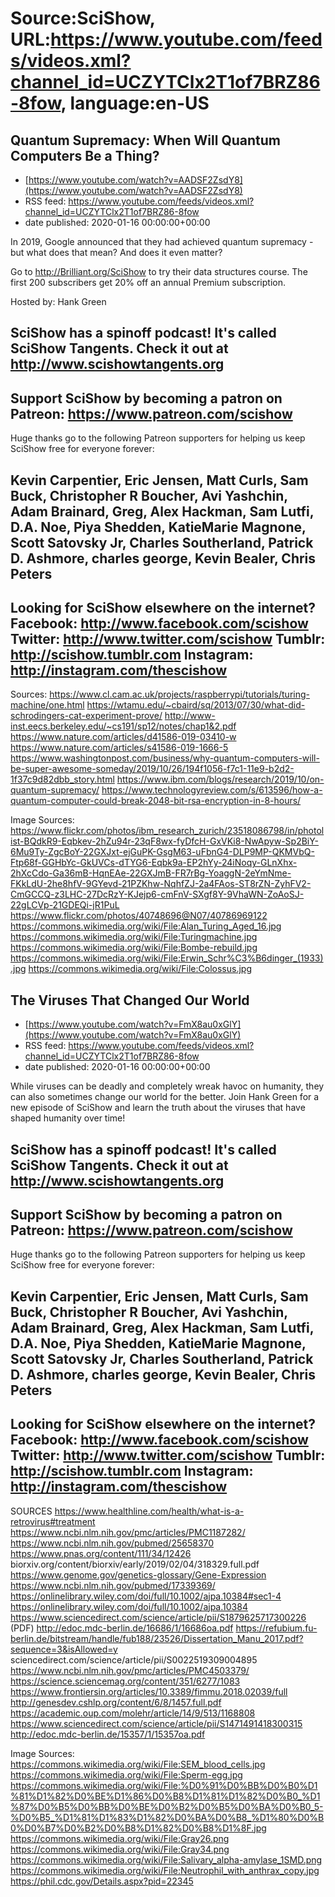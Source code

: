 # Source:SciShow, URL:https://www.youtube.com/feeds/videos.xml?channel_id=UCZYTClx2T1of7BRZ86-8fow, language:en-US

## Quantum Supremacy: When Will Quantum Computers Be a Thing?
 - [https://www.youtube.com/watch?v=AADSF2ZsdY8](https://www.youtube.com/watch?v=AADSF2ZsdY8)
 - RSS feed: https://www.youtube.com/feeds/videos.xml?channel_id=UCZYTClx2T1of7BRZ86-8fow
 - date published: 2020-01-16 00:00:00+00:00

In 2019, Google announced that they had achieved quantum supremacy - but what does that mean? And does it even matter?

Go to http://Brilliant.org/SciShow to try their data structures course. The first 200 subscribers get 20% off an annual Premium subscription.

Hosted by: Hank Green

SciShow has a spinoff podcast! It's called SciShow Tangents. Check it out at http://www.scishowtangents.org
----------
Support SciShow by becoming a patron on Patreon: https://www.patreon.com/scishow
----------
Huge thanks go to the following Patreon supporters for helping us keep SciShow free for everyone forever:

Kevin Carpentier, Eric Jensen, Matt Curls, Sam Buck, Christopher R Boucher, Avi Yashchin, Adam Brainard, Greg, Alex Hackman, Sam Lutfi, D.A. Noe, Piya Shedden, KatieMarie Magnone, Scott Satovsky Jr, Charles Southerland, Patrick D. Ashmore, charles george, Kevin Bealer, Chris Peters
----------
Looking for SciShow elsewhere on the internet?
Facebook: http://www.facebook.com/scishow
Twitter: http://www.twitter.com/scishow
Tumblr: http://scishow.tumblr.com
Instagram: http://instagram.com/thescishow
----------
Sources:
https://www.cl.cam.ac.uk/projects/raspberrypi/tutorials/turing-machine/one.html
https://wtamu.edu/~cbaird/sq/2013/07/30/what-did-schrodingers-cat-experiment-prove/
http://www-inst.eecs.berkeley.edu/~cs191/sp12/notes/chap1&2.pdf
https://www.nature.com/articles/d41586-019-03410-w
https://www.nature.com/articles/s41586-019-1666-5
https://www.washingtonpost.com/business/why-quantum-computers-will-be-super-awesome-someday/2019/10/26/194f1056-f7c1-11e9-b2d2-1f37c9d82dbb_story.html
https://www.ibm.com/blogs/research/2019/10/on-quantum-supremacy/
https://www.technologyreview.com/s/613596/how-a-quantum-computer-could-break-2048-bit-rsa-encryption-in-8-hours/

Image Sources:
https://www.flickr.com/photos/ibm_research_zurich/23518086798/in/photolist-BQdkR9-Eqbkev-2hZu94r-23qF8wx-fyDfcH-GxVKi8-NwApyw-Sp2BiY-6Mu9Ty-ZgcBoY-22GXJxt-ejGuPK-GsgM63-uFbnG4-DLP9MP-QKMVbQ-Ftp68f-GGHbYc-GkUVCs-dTYG6-Eqbk9a-EP2hYy-24iNoqy-GLnXhx-2hXcCdo-Ga36mB-HqnEAe-22GXJmB-FR7rBg-YoaggN-2eYmNme-FKkLdU-2he8hfV-9GYevd-21PZKhw-NqhfZJ-2a4FAos-ST8rZN-ZyhFV2-CmGCCQ-z3LHC-27DcRzY-KJejp6-cmFnV-SXgf8Y-9VhaWN-ZoAoSJ-22gLCVp-21GDEQi-jR1PuL
https://www.flickr.com/photos/40748696@N07/40786969122
https://commons.wikimedia.org/wiki/File:Alan_Turing_Aged_16.jpg
https://commons.wikimedia.org/wiki/File:Turingmachine.jpg
https://commons.wikimedia.org/wiki/File:Bombe-rebuild.jpg
https://commons.wikimedia.org/wiki/File:Erwin_Schr%C3%B6dinger_(1933).jpg
https://commons.wikimedia.org/wiki/File:Colossus.jpg

## The Viruses That Changed Our World
 - [https://www.youtube.com/watch?v=FmX8au0xGlY](https://www.youtube.com/watch?v=FmX8au0xGlY)
 - RSS feed: https://www.youtube.com/feeds/videos.xml?channel_id=UCZYTClx2T1of7BRZ86-8fow
 - date published: 2020-01-16 00:00:00+00:00

While viruses can be deadly and completely wreak havoc on humanity, they can also sometimes change our world for the better.  Join Hank Green for a new episode of SciShow and learn the truth about the viruses that have shaped humanity over time! 

SciShow has a spinoff podcast! It's called SciShow Tangents. Check it out at http://www.scishowtangents.org
----------
Support SciShow by becoming a patron on Patreon: https://www.patreon.com/scishow
----------
Huge thanks go to the following Patreon supporters for helping us keep SciShow free for everyone forever:

Kevin Carpentier, Eric Jensen, Matt Curls, Sam Buck, Christopher R Boucher, Avi Yashchin, Adam Brainard, Greg, Alex Hackman, Sam Lutfi, D.A. Noe, Piya Shedden, KatieMarie Magnone, Scott Satovsky Jr, Charles Southerland, Patrick D. Ashmore, charles george, Kevin Bealer, Chris Peters
----------
Looking for SciShow elsewhere on the internet?
Facebook: http://www.facebook.com/scishow
Twitter: http://www.twitter.com/scishow
Tumblr: http://scishow.tumblr.com
Instagram: http://instagram.com/thescishow
----------
SOURCES
https://www.healthline.com/health/what-is-a-retrovirus#treatment
https://www.ncbi.nlm.nih.gov/pmc/articles/PMC1187282/
https://www.ncbi.nlm.nih.gov/pubmed/25658370
https://www.pnas.org/content/111/34/12426
biorxiv.org/content/biorxiv/early/2019/02/04/318329.full.pdf
https://www.genome.gov/genetics-glossary/Gene-Expression
https://www.ncbi.nlm.nih.gov/pubmed/17339369/
https://onlinelibrary.wiley.com/doi/full/10.1002/ajpa.10384#sec1-4
https://onlinelibrary.wiley.com/doi/full/10.1002/ajpa.10384
https://www.sciencedirect.com/science/article/pii/S1879625717300226
(PDF) http://edoc.mdc-berlin.de/16686/1/16686oa.pdf
https://refubium.fu-berlin.de/bitstream/handle/fub188/23526/Dissertation_Manu_2017.pdf?sequence=3&isAllowed=y
sciencedirect.com/science/article/pii/S0022519309004895
https://www.ncbi.nlm.nih.gov/pmc/articles/PMC4503379/
https://science.sciencemag.org/content/351/6277/1083
https://www.frontiersin.org/articles/10.3389/fimmu.2018.02039/full
http://genesdev.cshlp.org/content/6/8/1457.full.pdf
https://academic.oup.com/molehr/article/14/9/513/1168808
https://www.sciencedirect.com/science/article/pii/S1471491418300315
http://edoc.mdc-berlin.de/15357/1/15357oa.pdf

Image Sources:
https://commons.wikimedia.org/wiki/File:SEM_blood_cells.jpg
https://commons.wikimedia.org/wiki/File:Sperm-egg.jpg
https://commons.wikimedia.org/wiki/File:%D0%91%D0%BB%D0%B0%D1%81%D1%82%D0%BE%D1%86%D0%B8%D1%81%D1%82%D0%B0_%D1%87%D0%B5%D0%BB%D0%BE%D0%B2%D0%B5%D0%BA%D0%B0_5-%D0%B5_%D1%81%D1%83%D1%82%D0%BA%D0%B8_%D1%80%D0%B0%D0%B7%D0%B2%D0%B8%D1%82%D0%B8%D1%8F.jpg
https://commons.wikimedia.org/wiki/File:Gray26.png
https://commons.wikimedia.org/wiki/File:Gray34.png
https://commons.wikimedia.org/wiki/File:Salivary_alpha-amylase_1SMD.png
https://commons.wikimedia.org/wiki/File:Neutrophil_with_anthrax_copy.jpg
https://phil.cdc.gov/Details.aspx?pid=22345

